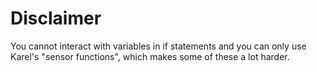 # Disclaimer

You cannot interact with variables in if statements and you can only use Karel's "sensor functions", which makes some of these a lot harder.
